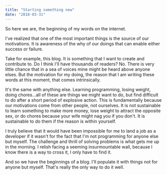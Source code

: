 ```yaml
---
title: "Starting something new"
date: "2018-03-31"
---
```


So here we are, the beginning of my words on the internet.

I've realized that one of the most important things is the source of our motivations. It is awareness of the why of our doings that can enable either success or failure.

Take for example, this blog. It is something that I want to create and contribute to. Do I think I'll have thousands of readers? No. There is very little chance that in a sea of voices mine might be heard above anyone elses. But the motivation for my doing, the reason that I am writing these words at this moment, that comes intrinsically.

It's the same with anything else. Learning programming, losing weight, doing chores...all of these are things we might want to do, but find difficult to do after a short period of explosive action. This is fundamentally because our motivations come from other people, not ourselves. It is not sustainable to learn something to make more money, lose weight to attract the opposite sex, or do chores because your wife might nag you if you don't. It is sustainable to do them if the reason is within yourself.

I truly believe that it would have been impossible for me to land a job as a developer if it wasn't for the fact that I'm not programming for anyone else but myself. The challenge and thrill of solving problems is what gets me up in the morning. I relish facing a seeming insurmountable wall, because I know there is a way to cross it, I only have to find it.

And so we have the beginnings of a blog. I'll populate it with things not for anyone but myself. That's really the only way to do it well.